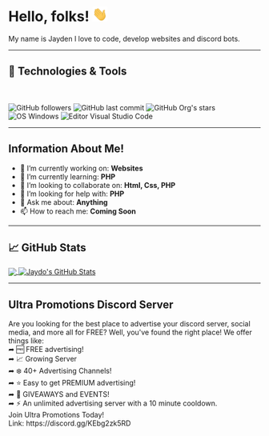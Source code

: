 # Hello, folks! <img src="https://raw.githubusercontent.com/Jaydo-Coder/Jaydo-Coder/main/wave.gif" width="30px">

My name is Jayden I love to code, develop websites and discord bots.

---

## 🔧 Technologies & Tools
<br>
<br>
<img alt="GitHub followers" src="https://img.shields.io/github/followers/Jaydo-Coder?label=Github%20Followers&style=social">
<img alt="GitHub last commit" src="https://img.shields.io/github/last-commit/jaydo-coder/Jaydo-Coder.github.io?label=GitHub%20last%20commit">
<img alt="GitHub Org's stars" src="https://img.shields.io/github/stars/jaydo-coder?label=Total%20Github%20Stars&style=social">
<br>
<img alt="OS Windows" src="https://img.shields.io/badge/OS-Windows-informational?style=flat&logo=windows&logoColor=white&color=2bbc8a">
<img alt="Editor Visual Studio Code" src="https://img.shields.io/badge/Editor-Visual Studio Code-informational?style=flat&logo=VisualStudioCode&logoColor=white&color=2bbc8a">
<img alt="" src="https://img.shields.io/badge/Code-JavaScript-informational?style=flat&logo=JavaScript&logoColor=white&color=2bbc8a">
<img alt="" src="https://img.shields.io/badge/Code-Python-informational?style=flat&logo=Python&logoColor=white&color=2bbc8a">
<img alt="" src="https://img.shields.io/badge/Code-PHP (Learning)-informational?style=flat&logo=PHP&logoColor=white&color=2bbc8a">
<br>

--- 

## Information About Me!
- 🔭 I’m currently working on: **Websites**
- 🌱 I’m currently learning: **PHP**
- 👯 I’m looking to collaborate on: **Html, Css, PHP**
- 🤔 I’m looking for help with: **PHP**
- 💬 Ask me about: **Anything**
- 📫 How to reach me: **Coming Soon**

---

## &#x1f4c8; GitHub Stats

<a href="https://github.com/Jaydo-Coder/Jaydo-Coder">
  <img align="center" src="https://github-readme-stats.vercel.app/api/top-langs/?username=Jaydo-Coder&hide=java,html,tex&title_color=ffffff&text_color=c9cacc&icon_color=2bbc8a&bg_color=1d1f21&langs_count=3" />
</a>
<a href="https://github.com/Jaydo-Coder/Jaydo-Coder">
  <img align="center" src="https://github-readme-stats.vercel.app/api?username=Jaydo-Coder&show_icons=true&line_height=27&count_private=true&title_color=ffffff&text_color=c9cacc&icon_color=2bbc8a&bg_color=1d1f21" alt="Jaydo's GitHub Stats" />
</a>
<!--
<a href="https://github.com/Jaydo-Coder/JAB-Productions-Website">
  <img align="center" src="https://github-readme-stats.vercel.app/api/pin/?username=Jaydo-Coder&repo=python-project-blueprint&title_color=ffffff&text_color=c9cacc&icon_color=2bbc8a&bg_color=1d1f21" />
</a>


<a href="https://github.com/Jaydo-Coder/JAB-Productions-Website">
  <img align="center" src="https://github-readme-stats.vercel.app/api/pin/?username=Jaydo-Coder&repo=go-project-blueprint&title_color=ffffff&text_color=c9cacc&icon_color=2bbc8a&bg_color=1d1f21" />
</a>    
-->

---

## Ultra Promotions Discord Server
<p>
 <!-- <a href="https://waylonwalker.com/latest"><img width="300" align='right' src="https://waylonwalker.com/latest.png?raw=true"></a> -->
</p>
Are you looking for the best place to advertise your discord server, social media,
and more all for FREE? Well, you've found the right place! We offer things like:
<br>
➦ 🆓 FREE advertising!
<br>
➦ 📈 Growing Server
<br>
➦ ❄️ 40+ Advertising Channels!
<br>
➦ ⭐ Easy to get PREMIUM advertising!
<br>
➦ 🎉 GIVEAWAYS and EVENTS!
<br>
➦ ⚡ An unlimited advertising server with a 10 minute cooldown.
<br>
Join Ultra Promotions Today! 
<br>
Link: https://discord.gg/KEbg2zk5RD
<br>
